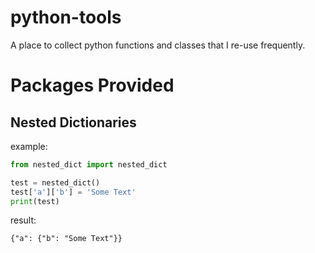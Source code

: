 # python-tools
A place to collect python functions and classes that I re-use frequently.

# Packages Provided
## Nested Dictionaries
example:
```python
from nested_dict import nested_dict

test = nested_dict()
test['a']['b'] = 'Some Text'
print(test)
```
result:
```
{"a": {"b": "Some Text"}}
```

